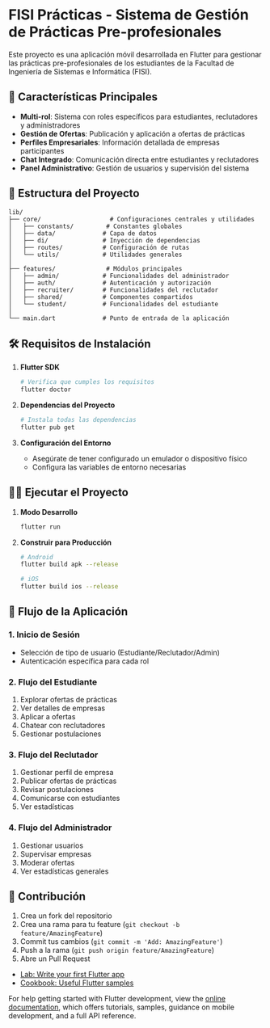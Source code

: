 # FISI Prácticas - Sistema de Gestión de Prácticas Pre-profesionales

Este proyecto es una aplicación móvil desarrollada en Flutter para gestionar las prácticas pre-profesionales de los estudiantes de la Facultad de Ingeniería de Sistemas e Informática (FISI).

## 📱 Características Principales

- **Multi-rol**: Sistema con roles específicos para estudiantes, reclutadores y administradores
- **Gestión de Ofertas**: Publicación y aplicación a ofertas de prácticas
- **Perfiles Empresariales**: Información detallada de empresas participantes
- **Chat Integrado**: Comunicación directa entre estudiantes y reclutadores
- **Panel Administrativo**: Gestión de usuarios y supervisión del sistema

## 🚀 Estructura del Proyecto

```
lib/
├── core/                   # Configuraciones centrales y utilidades
│   ├── constants/         # Constantes globales
│   ├── data/             # Capa de datos
│   ├── di/               # Inyección de dependencias
│   ├── routes/           # Configuración de rutas
│   └── utils/            # Utilidades generales
│
├── features/              # Módulos principales
│   ├── admin/            # Funcionalidades del administrador
│   ├── auth/             # Autenticación y autorización
│   ├── recruiter/        # Funcionalidades del reclutador
│   ├── shared/           # Componentes compartidos
│   └── student/          # Funcionalidades del estudiante
│
└── main.dart             # Punto de entrada de la aplicación
```

## 🛠️ Requisitos de Instalación

1. **Flutter SDK**
   ```bash
   # Verifica que cumples los requisitos
   flutter doctor
   ```

2. **Dependencias del Proyecto**
   ```bash
   # Instala todas las dependencias
   flutter pub get
   ```

3. **Configuración del Entorno**
   - Asegúrate de tener configurado un emulador o dispositivo físico
   - Configura las variables de entorno necesarias

## 🏃‍♂️ Ejecutar el Proyecto

1. **Modo Desarrollo**
   ```bash
   flutter run
   ```

2. **Construir para Producción**
   ```bash
   # Android
   flutter build apk --release
   
   # iOS
   flutter build ios --release
   ```

## 🔄 Flujo de la Aplicación

### 1. Inicio de Sesión
- Selección de tipo de usuario (Estudiante/Reclutador/Admin)
- Autenticación específica para cada rol

### 2. Flujo del Estudiante
1. Explorar ofertas de prácticas
2. Ver detalles de empresas
3. Aplicar a ofertas
4. Chatear con reclutadores
5. Gestionar postulaciones

### 3. Flujo del Reclutador
1. Gestionar perfil de empresa
2. Publicar ofertas de prácticas
3. Revisar postulaciones
4. Comunicarse con estudiantes
5. Ver estadísticas

### 4. Flujo del Administrador
1. Gestionar usuarios
2. Supervisar empresas
3. Moderar ofertas
4. Ver estadísticas generales

## 🤝 Contribución

1. Crea un fork del repositorio
2. Crea una rama para tu feature (`git checkout -b feature/AmazingFeature`)
3. Commit tus cambios (`git commit -m 'Add: AmazingFeature'`)
4. Push a la rama (`git push origin feature/AmazingFeature`)
5. Abre un Pull Request

- [Lab: Write your first Flutter app](https://docs.flutter.dev/get-started/codelab)
- [Cookbook: Useful Flutter samples](https://docs.flutter.dev/cookbook)

For help getting started with Flutter development, view the
[online documentation](https://docs.flutter.dev/), which offers tutorials,
samples, guidance on mobile development, and a full API reference.
